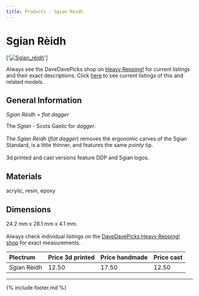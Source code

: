 ```yaml
---
title: Products - Sgian Rèidh
---
```

# Sgian Rèidh

['[![Sgian_rèidh](../../assets/images/sgian_rèidh_01.jpg)](../picks/sgian_rèidh)']

Always see the DaveDavePicks shop on [Heavy Repping!](https://www.heavyrepping.com/shop/store/davedavepicks/) for current listings and their exact descriptions. Click [here](https://heavyrepping.com/davedavepicks/?s=Sgian&post_type=product) to see current listings of this and related models.

## General Information
*Sgian Rèidh* = *flat dagger*

The *Sgian* - Scots Gaelic for *dagger*.<br/><br/>The *Sgian Rèidh* (*flat dagger*) removes the ergonomic carves of the Sgian Standard, is a little thinner, and features the same *pointy* tip.<br/><br/>3d printed and cast versions feature DDP and Sgian logos.

## Materials
acrylic, resin, epoxy

## Dimensions
24.2 mm x 28.1 mm x 4.1 mm.<br/><br/>Always check individual listings on the [DaveDavePicks Heavy Repping! shop](https://heavyrepping.com/davedavepicks/shop/) for exact measurements.

| **Plectrum**                                        | **Price 3d printed**   | **Price handmade**   | **Price cast**   |
|:----------------------------------------------------|:-----------------------|:---------------------|:-----------------|
| Sgian Rèidh                                          | 12.50               | 17.50             | 12.50         |

---

{% include footer.md %}